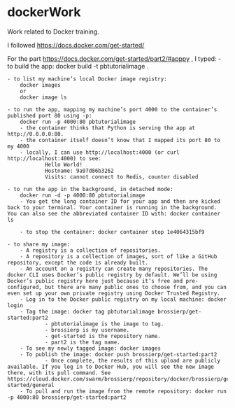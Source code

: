 # dockerWork
Work related to Docker training.


I followed https://docs.docker.com/get-started/


For the part https://docs.docker.com/get-started/part2/#apppy , I typed:
	- to build the app: 
		docker build -t pbtutorialimage .

	- to list my machine’s local Docker image registry:
		docker images
		or
		docker image ls

	- to run the app, mapping my machine’s port 4000 to the container’s published port 80 using -p:
		docker run -p 4000:80 pbtutorialimage
		- the container thinks that Python is serving the app at http://0.0.0.0:80. 
		- the container itself doesn’t know that I mapped its port 80 to my 4000
		- locally, I can use http://localhost:4000 (or curl http://localhost:4000) to see:
				Hello World!
				Hostname: 9a97d86b3262
				Visits: cannot connect to Redis, counter disabled

	- to run the app in the background, in detached mode:
		docker run -d -p 4000:80 pbtutorialimage
		- You get the long container ID for your app and then are kicked back to your terminal. Your container is running in the background. You can also see the abbreviated container ID with: docker container ls

		- to stop the container: docker container stop 1e4064315bf9

	- to share my image:
		- A registry is a collection of repositories.
		- A repository is a collection of images, sort of like a GitHub repository, except the code is already built.
		- An account on a registry can create many repositories. The docker CLI uses Docker’s public registry by default. We’ll be using Docker’s public registry here just because it’s free and pre-configured, but there are many public ones to choose from, and you can even set up your own private registry using Docker Trusted Registry.
		- Log in to the Docker public registry on my local machine: docker login
		- Tag the image: docker tag pbtutorialimage brossierp/get-started:part2
				- pbtutorialimage is the image to tag.
				- brossierp is my username.
				- get-started is the repository name.
				- part2 is the tag name.
		- To see my newly tagged image: docker images
		- To publish the image: docker push brossierp/get-started:part2
				- Once complete, the results of this upload are publicly available. If you log in to Docker Hub, you will see the new image there, with its pull command. See https://cloud.docker.com/swarm/brossierp/repository/docker/brossierp/get-started/general
		- To pull and run the image from the remote repository: docker run -p 4000:80 brossierp/get-started:part2

